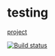 # testing

[project](https://batninedr.github.io/ahj-testing/)

[![Build status](https://ci.appveyor.com/api/projects/status/s8pvigvtqyr8q9fn/branch/master?svg=true)](https://ci.appveyor.com/project/batninedr/ahj-testing)
